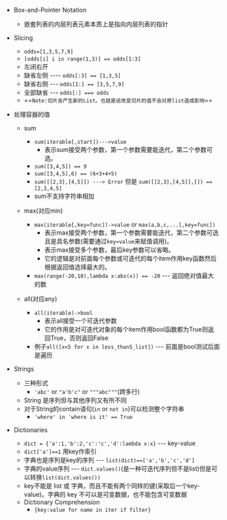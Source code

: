 - Box-and-Pointer Notation
	- 嵌套列表的内层列表元素本质上是指向内层列表的指针

- Slicing
	- `odds=[1,3,5,7,9]`
	- `[odds[i] i in range(1,3)] == odds[1:3]`
	- 左闭右开
	- 缺省左侧 ---- `odds[:3] == [1,3,5]`
	- 缺省右侧 --- `odds[1:] == [3,5,7,9]`
	- 全部缺省 --- `odds[:] === odds`
	- ==`Note:切片会产生新的List。也就是说改变切片的值不会对原list造成影响`==

- 处理容器的值
	- sum
		- `sum(iterable[,start])--->value` 
			- 表示sum接受两个参数，第一个参数需要能迭代，第二个参数可选。
		- `sum([3,4,5]) == 9`
		- `sum([3,4,5],6) == (6+3+4+5)`
		- `sum([[2,3],[4,5]]) ---> Error` 但是 `sum([[2,3],[4,5]],[]) == [2,3,4,5]`
		- sum不支持字符串相加
	- max(对应min)
		- `max(iterable[,key=func])->value` or `max(a,b,c,...[,key=func])`
			- 表示max接受两个参数，第一个参数需要能迭代，第二个参数可选且是具名参数(需要通过`key=value`来赋值调用)。
			- 表示max接受多个参数，最后key参数可以省略。
			- 它的逻辑是对前面每个参数或可迭代的每个item作用key函数然后根据返回值选择最大的。
		- `max(range(-20,10),lambda x:abs(x)) == -20` --- 返回绝对值最大的数


	- all(对应any)
		- `all(iterable)->bool`
			- 表示all接受一个可迭代参数
			- 它的作用是对可迭代对象的每个item作用bool函数都为True则返回True，否则返回False
		- 例子`all([x<5 for x in less_than5_list])` --- 前面是bool测试后面是遍历

- Strings
	- 三种形式
		- `'abc'` or `"a'b'c"` or `"""abc"""`(跨多行)
	- String 是序列但与其他序列又有所不同
	- 对于String的contain语句(`in` or `not in`)可以检测整个字符串
		- `'where' in 'where is it' == True`

- Dictionaries
	- `dict = {'a':1,'b':2,'c':'c','d':lambda x:x}` --- key-value
	- `dict['a']==1` 用key作索引
	- 字典也是序列是key的序列 --- `list(dict)==['a','b','c','d']`
	- 字典的value序列 --- `dict.values()`(是一种可迭代序列但不是list)但是可以转换`list(dict.values())`
	- key不能是 list 或 字典，而且不能有两个同样的键(采取后一个key-value)。字典的 key 不可以是可变数据，也不能包含可变数据
	- Dictionary Comprehension
		- `{key:value for name in iter if filter}`
